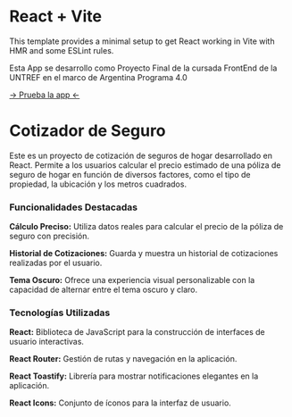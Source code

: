# React + Vite

This template provides a minimal setup to get React working in Vite with HMR and some ESLint rules.

Esta App se desarrollo como Proyecto Final de la cursada FrontEnd de la UNTREF en el marco de Argentina Programa 4.0

[-> Prueba la app <-](https://proyecto-final-cotizador.vercel.app)

<h1>Cotizador de Seguro</h1>
Este es un proyecto de cotización de seguros de hogar desarrollado en React. Permite a los usuarios calcular el precio estimado de una póliza de seguro de hogar en función de diversos factores, como el tipo de propiedad, la ubicación y los metros cuadrados.

<h3>Funcionalidades Destacadas</h3>
<b>Cálculo Preciso:</b> Utiliza datos reales para calcular el precio de la póliza de seguro con precisión.

<b>Historial de Cotizaciones:</b> Guarda y muestra un historial de cotizaciones realizadas por el usuario.

<b>Tema Oscuro:</b> Ofrece una experiencia visual personalizable con la capacidad de alternar entre el tema oscuro y claro.

<h3>Tecnologías Utilizadas</h3>
<b>React:</b> Biblioteca de JavaScript para la construcción de interfaces de usuario interactivas.

<b>React Router:</b> Gestión de rutas y navegación en la aplicación.

<b>React Toastify:</b> Librería para mostrar notificaciones elegantes en la aplicación.

<b>React Icons:</b> Conjunto de íconos para la interfaz de usuario.
